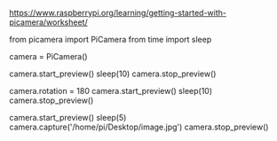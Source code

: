 https://www.raspberrypi.org/learning/getting-started-with-picamera/worksheet/

from picamera import PiCamera
from time import sleep

camera = PiCamera()

camera.start_preview()
sleep(10)
camera.stop_preview()

camera.rotation = 180
camera.start_preview()
sleep(10)
camera.stop_preview()

camera.start_preview()
sleep(5)
camera.capture('/home/pi/Desktop/image.jpg')
camera.stop_preview()
